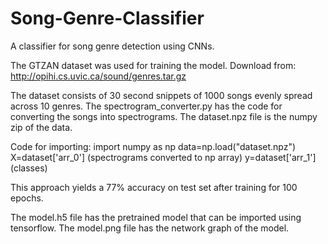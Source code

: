 # Song-Genre-Classifier
A classifier for song genre detection using CNNs.

The GTZAN dataset was used for training the model.
Download from: http://opihi.cs.uvic.ca/sound/genres.tar.gz

The dataset consists of 30 second snippets of 1000 songs evenly spread across 10 genres.
The spectrogram_converter.py has the code for converting the songs into spectrograms.
The dataset.npz file is the numpy zip of the data.

Code for importing:
    import numpy as np
    data=np.load("dataset.npz")
    X=dataset['arr_0'] (spectrograms converted to np array)
    y=dataset['arr_1'] (classes)
    
This approach yields a 77% accuracy on test set after training for 100 epochs.

The model.h5 file has the pretrained model that can be imported using tensorflow.
The model.png file has the network graph of the model.

